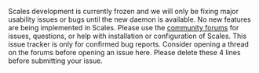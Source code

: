 Scales development is currently frozen and we will only be fixing major usability issues or bugs until the new daemon is available. No new features are being implemented in Scales.
Please use the [community forums](https://community.pufferpanel.com) for issues, questions, or help with installation or configuration of Scales.
This issue tracker is only for confirmed bug reports. Consider opening a thread on the forums before opening an issue here.
Please delete these 4 lines before submitting your issue.
